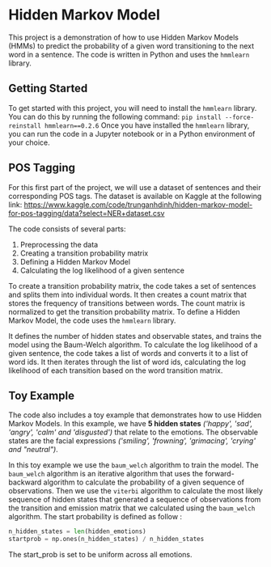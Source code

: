 # Hidden Markov Model 
This project is a demonstration of how to use Hidden Markov Models (HMMs) to predict the probability of a given word transitioning to the next word in a sentence. The code is written in Python and uses the `hmmlearn` library. 

## Getting Started 

To get started with this project, you will need to install the `hmmlearn` library. 
You can do this by running the following command: ``` pip install --force-reinstall hmmlearn==0.2.6 ``` 
Once you have installed the `hmmlearn` library, you can run the code in a Jupyter notebook or in a Python environment of your choice. 

## POS Tagging

For this first part of the project, we will use a dataset of sentences and their corresponding POS tags. The dataset is available on Kaggle at the following link: https://www.kaggle.com/code/trunganhdinh/hidden-markov-model-for-pos-tagging/data?select=NER+dataset.csv


The code consists of several parts: 
1. Preprocessing the data
2. Creating a transition probability matrix 
3. Defining a Hidden Markov Model 
4. Calculating the log likelihood of a given sentence 


To create a transition probability matrix, the code takes a set of sentences and splits them into individual words. 
It then creates a count matrix that stores the frequency of transitions between words. The count matrix is normalized to get the transition probability matrix. To define a Hidden Markov Model, the code uses the `hmmlearn` library. 

It defines the number of hidden states and observable states, and trains the model using the Baum-Welch algorithm. To calculate the log likelihood of a given sentence, the code takes a list of words and converts it to a list of word ids. It then iterates through the list of word ids, calculating the log likelihood of each transition based on the word transition matrix. 

## Toy Example 

The code also includes a toy example that demonstrates how to use Hidden Markov Models. In this example, we have **5 hidden states** *('happy', 'sad', 'angry', 'calm' and 'disgusted')* that relate to the emotions.
The observable states are the facial expressions *('smiling', 'frowning', 'grimacing', 'crying' and "neutral")*. 

In this toy example we use the ``baum_welch`` algorithm to train the model. The ``baum_welch`` algorithm is an iterative algorithm that uses the forward-backward algorithm to calculate the probability of a given sequence of observations. 
Then we use the ``viterbi`` algorithm to calculate the most likely sequence of hidden states that generated a sequence of observations from the transition and emission matrix that we calculated using the ``baum_welch`` algorithm. The start probability is defined as follow :
````python
n_hidden_states = len(hidden_emotions)
startprob = np.ones(n_hidden_states) / n_hidden_states
````

The start_prob is set to be uniform across all emotions.